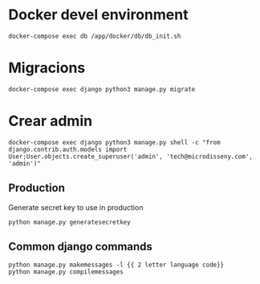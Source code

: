 # Docker devel environment

```
docker-compose exec db /app/docker/db/db_init.sh
```

# Migracions

```
docker-compose exec django python3 manage.py migrate
```

# Crear admin

```
docker-compose exec django python3 manage.py shell -c "from django.contrib.auth.models import User;User.objects.create_superuser('admin', 'tech@microdisseny.com', 'admin')"
```

## Production

Generate secret key to use in production

```
python manage.py generatesecretkey
```

## Common django commands

```
python manage.py makemessages -l {{ 2 letter language code}}
python manage.py compilemessages
```
